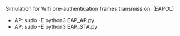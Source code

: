 Simulation for Wifi pre-authentication frames transmission. (EAPOL)
* AP: sudo -E python3 EAP_AP.py
* AP: sudo -E python3 EAP_STA.py